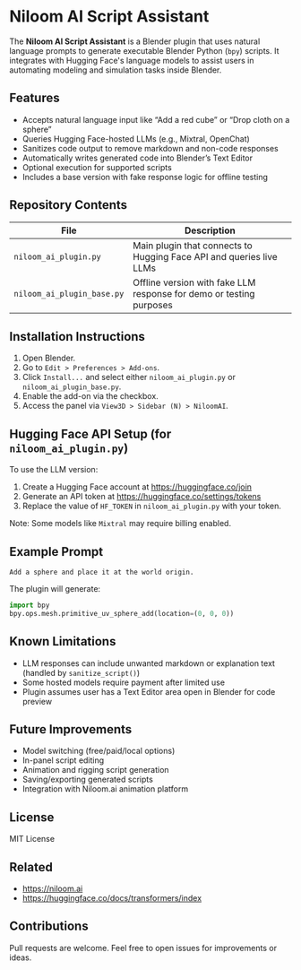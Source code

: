 # Niloom AI Script Assistant

The **Niloom AI Script Assistant** is a Blender plugin that uses natural language prompts to generate executable Blender Python (`bpy`) scripts. It integrates with Hugging Face's language models to assist users in automating modeling and simulation tasks inside Blender.

## Features

- Accepts natural language input like “Add a red cube” or “Drop cloth on a sphere”
- Queries Hugging Face-hosted LLMs (e.g., Mixtral, OpenChat)
- Sanitizes code output to remove markdown and non-code responses
- Automatically writes generated code into Blender’s Text Editor
- Optional execution for supported scripts
- Includes a base version with fake response logic for offline testing

## Repository Contents

| File | Description |
|------|-------------|
| `niloom_ai_plugin.py` | Main plugin that connects to Hugging Face API and queries live LLMs |
| `niloom_ai_plugin_base.py` | Offline version with fake LLM response for demo or testing purposes |

## Installation Instructions

1. Open Blender.
2. Go to `Edit > Preferences > Add-ons`.
3. Click `Install...` and select either `niloom_ai_plugin.py` or `niloom_ai_plugin_base.py`.
4. Enable the add-on via the checkbox.
5. Access the panel via `View3D > Sidebar (N) > NiloomAI`.

## Hugging Face API Setup (for `niloom_ai_plugin.py`)

To use the LLM version:
1. Create a Hugging Face account at https://huggingface.co/join
2. Generate an API token at https://huggingface.co/settings/tokens
3. Replace the value of `HF_TOKEN` in `niloom_ai_plugin.py` with your token.

Note: Some models like `Mixtral` may require billing enabled.

## Example Prompt

`Add a sphere and place it at the world origin.`

The plugin will generate:

```python
import bpy
bpy.ops.mesh.primitive_uv_sphere_add(location=(0, 0, 0))
```

## Known Limitations

- LLM responses can include unwanted markdown or explanation text (handled by `sanitize_script()`)
- Some hosted models require payment after limited use
- Plugin assumes user has a Text Editor area open in Blender for code preview

## Future Improvements

- Model switching (free/paid/local options)
- In-panel script editing
- Animation and rigging script generation
- Saving/exporting generated scripts
- Integration with Niloom.ai animation platform

## License

MIT License

## Related

- https://niloom.ai
- https://huggingface.co/docs/transformers/index

## Contributions

Pull requests are welcome. Feel free to open issues for improvements or ideas.
